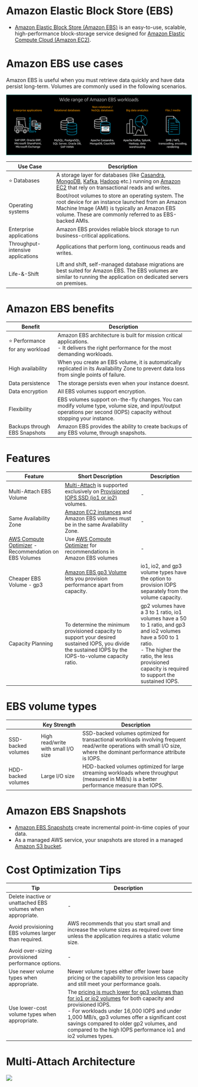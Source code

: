 # Amazon Elastic Block Store (EBS)
- [Amazon Elastic Block Store (Amazon EBS)](https://aws.amazon.com/ebs/) is an easy-to-use, scalable, high-performance block-storage service designed for [Amazon Elastic Compute Cloud (Amazon EC2)](../../3_ComputeServices/AmazonEC2/Readme.md).

[](../../3_ComputeServices/assests/AMI_EC2_Root_Volume.drawio.png)

# Amazon EBS use cases

Amazon EBS is useful when you must retrieve data quickly and have data persist long-term. Volumes are commonly used in the following scenarios.

![](../assets/EBS-Use%20Cases.png)

| Use Case                          | Description                                                                                                                                                                                                                                                                                                                                                                                                                                                                         |
|-----------------------------------|-------------------------------------------------------------------------------------------------------------------------------------------------------------------------------------------------------------------------------------------------------------------------------------------------------------------------------------------------------------------------------------------------------------------------------------------------------------------------------------|
| :star: Databases                  | A storage layer for databases (like [Casandra](../../../1_HLDDesignComponents/3_DatabaseComponents/NoSQL-Databases/ApacheCasandra.md), [MongoDB](../../../1_HLDDesignComponents/3_DatabaseComponents/NoSQL-Databases/MongoDB/Readme.md), [Kafka](../../../1_HLDDesignComponents/4_MessageBrokers/Kafka/Readme.md), [Hadoop](../../../1_HLDDesignComponents/5_BigDataComponents/BatchProcessing/ApacheHadoop/Readme.md) etc.) running on [Amazon EC2](../../3_ComputeServices/AmazonEC2/Readme.md) that rely on transactional reads and writes. |
| Operating systems                 | Boot/root volumes to store an operating system. The root device for an instance launched from an Amazon Machine Image (AMI) is typically an Amazon EBS volume. These are commonly referred to as EBS-backed AMIs.                                                                                                                                                                                                                                                                   |
| Enterprise applications           | Amazon EBS provides reliable block storage to run business-critical applications.                                                                                                                                                                                                                                                                                                                                                                                                   |
| Throughput-intensive applications | Applications that perform long, continuous reads and writes.                                                                                                                                                                                                                                                                                                                                                                                                                        |
| Life-&-Shift                      | Lift and shift, self-managed database migrations are best suited for Amazon EBS. The EBS volumes are similar to running the application on dedicated servers on premises.                                                                                                                                                                                                                                                                                                                                                                                                                                                                                    |

# Amazon EBS benefits

| Benefit                             | Description                                                                                                                                                            |
|-------------------------------------|------------------------------------------------------------------------------------------------------------------------------------------------------------------------|
| :star: Performance for any workload | Amazon EBS architecture is built for mission critical applications. <br/>- It delivers the right performance for the most demanding workloads.                         |
| High availability                   | When you create an EBS volume, it is automatically replicated in its Availability Zone to prevent data loss from single points of failure.                             |
| Data persistence                    | The storage persists even when your instance doesnt.                                                                                                                   |
| Data encryption                     | All EBS volumes support encryption.                                                                                                                                    |
| Flexibility                         | EBS volumes support on-the-fly changes. You can modify volume type, volume size, and input/output operations per second (IOPS) capacity without stopping your instance. |
| Backups through EBS Snapshots       | Amazon EBS provides the ability to create backups of any EBS volume, through snapshots.                                                                                |

# Features

| Feature                                                                                                    | Short Description                                                                                                                                                                                                        | Description                                                                                                                                                                                                            |
|------------------------------------------------------------------------------------------------------------|--------------------------------------------------------------------------------------------------------------------------------------------------------------------------------------------------------------------------|------------------------------------------------------------------------------------------------------------------------------------------------------------------------------------------------------------------------|
| Multi-Attach EBS Volume                                                                                    | [Multi-Attach](https://docs.aws.amazon.com/AWSEC2/latest/UserGuide/ebs-volumes-multi.html) is supported exclusively on [Provisioned IOPS SSD (io1 or io2)](https://aws.amazon.com/ebs/volume-types/) volumes.            | -                                                                                                                                                                                                                      |
| Same Availability Zone                                                                                     | [Amazon EC2 instances](../../3_ComputeServices/AmazonEC2/Readme.md) and Amazon EBS volumes must be in the same Availability Zone.                                                                                        | -                                                                                                                                                                                                                      |
| [AWS Compute Optimizer](../../8_MonitoringServices/AWSComputeOptimizer.md) - Recommendation on EBS Volumes | Use [AWS Compute Optimizer](../../8_MonitoringServices/AWSComputeOptimizer.md) for recommendations in Amazon EBS volumes                                                                                                 | -                                                                                                                                                                                                                      |
| Cheaper EBS Volume - gp3                                                                                   | [Amazon EBS gp3 Volume](https://aws.amazon.com/blogs/aws/new-amazon-ebs-gp3-volume-lets-you-provision-performance-separate-from-capacity-and-offers-20-lower-price/) lets you provision performance apart from capacity. | io1, io2, and gp3 volume types have the option to provision IOPS separately from the volume capacity.                                                                                                                  |
| Capacity Planning                                                                                          | To determine the minimum provisioned capacity to support your desired sustained IOPS, you divide the sustained IOPS by the IOPS-to-volume capacity ratio.                                                                | gp2 volumes have a 3 to 1 ratio, io1 volumes have a 50 to 1 ratio, and gp3 and io2 volumes have a 500 to 1 ratio.<br/>- The higher the ratio, the less provisioned capacity is required to support the sustained IOPS. |

# EBS volume types

|                    | Key Strength                        | Description                                                                                                                                                              |
|--------------------|-------------------------------------|--------------------------------------------------------------------------------------------------------------------------------------------------------------------------|
| SSD-backed volumes | High read/write with small I/O size | SSD-backed volumes optimized for transactional workloads involving frequent read/write operations with small I/O size, where the dominant performance attribute is IOPS. |
| HDD-backed volumes | Large I/O size                      | HDD-backed volumes optimized for large streaming workloads where throughput (measured in MiB/s) is a better performance measure than IOPS.                               |


# Amazon EBS Snapshots
- [Amazon EBS Snapshots](https://docs.aws.amazon.com/AWSEC2/latest/UserGuide/EBSSnapshots.html) create incremental point-in-time copies of your data.
- As a managed AWS service, your snapshots are stored in a managed [Amazon S3 bucket](../3_ObjectStorageTypes/AmazonS3/Readme.md).

# Cost Optimization Tips

| Tip                                                               | Description                                                                                                                                                                                                                                                                                                                                                            |
|-------------------------------------------------------------------|------------------------------------------------------------------------------------------------------------------------------------------------------------------------------------------------------------------------------------------------------------------------------------------------------------------------------------------------------------------------|
| Delete inactive or unattached EBS volumes when appropriate.       | -                                                                                                                                                                                                                                                                                                                                                                      |
| Avoid provisioning EBS volumes larger than required.              | AWS recommends that you start small and increase the volume sizes as required over time unless the application requires a static volume size.                                                                                                                                                                                                                          |
| Avoid over-sizing provisioned performance options.                | -                                                                                                                                                                                                                                                                                                                                                                      |
| Use newer volume types when appropriate.                          | Newer volume types either offer lower base pricing or the capability to provision less capacity and still meet your performance goals.                                                                                                                                                                                                                                 |
| Use lower-cost volume types when appropriate.                     | The [pricing is much lower for gp3 volumes than for io1 or io2 volumes](https://aws.amazon.com/ebs/volume-types/) for both capacity and provisioned IOPS.<br/>- For workloads under 16,000 IOPS and under 1,000 MB/s, gp3 volumes offer a significant cost savings compared to older gp2 volumes, and compared to the high IOPS performance io1 and io2 volumes types. |

# Multi-Attach Architecture

![](https://td-mainsite-cdn.tutorialsdojo.com/wp-content/uploads/2020/08/Amazon-EBS-multi-attach1.png)
